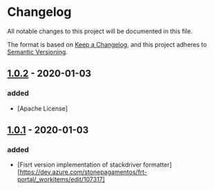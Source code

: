# Changelog
All notable changes to this project will be documented in this file.

The format is based on [Keep a Changelog](https://keepachangelog.com/en/1.0.0/),
and this project adheres to [Semantic Versioning](https://semver.org/spec/v2.0.0.html).

## [1.0.2](https://github.com/stone-payments/stackdriver-formatter/tree/v1.0.0) - 2020-01-03

### added

- [Apache License]

## [1.0.1](https://github.com/stone-payments/stackdriver-formatter/tree/v1.0.0) - 2020-01-03

### added

- [Fisrt version implementation of stackdriver formatter][https://dev.azure.com/stonepagamentos/frt-portal/_workitems/edit/107317]

